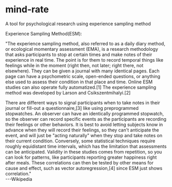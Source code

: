 # mind-rate
A tool for psychological research using experience sampling method

Experience Sampling Method(ESM):

"The experience sampling method, also referred to as a daily diary method, or ecological momentary assessment (EMA), is a research methodology that asks participants to stop at certain times and make notes of their experience in real time. The point is for them to record temporal things like feelings while in the moment (right then, not later; right there, not elsewhere). They can be given a journal with many identical pages. Each page can have a psychometric scale, open-ended questions, or anything else used to assess their condition in that place and time. Online ESM studies can also operate fully automatized.[1] The experience sampling method was developed by Larson and Csikszentmihalyi.[2]


There are different ways to signal participants when to take notes in their journal or fill-out a questionnaire,[3] like using preprogrammed stopwatches. An observer can have an identically programmed stopwatch, so the observer can record specific events as the participants are recording their feelings or other behaviors. It is best to avoid letting subjects know in advance when they will record their feelings, so they can't anticipate the event, and will just be "acting naturally" when they stop and take notes on their current condition. Conversely, some statistical techniques require roughly equidistant time intervals, which has the limitation that assessments can be anticipated. Validity in these studies comes from repetition, so you can look for patterns, like participants reporting greater happiness right after meals. These correlations can then be tested by other means for cause and effect, such as vector autoregression,[4] since ESM just shows correlation."                                                              
																												  ---Wikipedia
